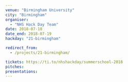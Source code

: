 ```yaml
---
venue: "Birmingham University"
city: "Birmingham"
organiser:
  - "NHS Hack Day Team"
date: 2018-07-18
date_end: 2018-07-19
hackday: "21-birmingham"

redirect_from:
  - /projects/21-birmingham/

tickets: https://ti.to/nhshackday/summerschool-2018
pitches:
presentations:
---
```


